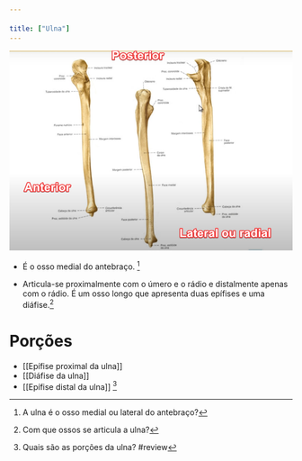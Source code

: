 ```yaml
---

title: ["Ulna"]
---
```

![Pasted image 20210330110332.png](Pasted%20image%2020210330110332.png)
+ É o osso medial do antebraço. [^899690]

[^899690]: A ulna é o osso medial ou lateral do antebraço?

+ Articula-se proximalmente com o úmero e o rádio e distalmente apenas com o rádio. É um osso longo que apresenta duas epífises e uma diáfise.[^349182]

[^349182]: Com que ossos se articula a ulna?


# Porções
+ [[Epífise proximal da ulna]]
+ [[Diáfise da ulna]]
+ [[Epífise distal da ulna]] [^320639]

[^320639]: Quais são as porções da ulna?
#review 
